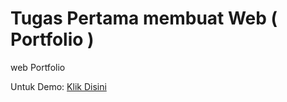 # Tugas Pertama membuat Web ( Portfolio )


web Portfolio 

Untuk Demo: <a href="https://gusdesindu.github.io/Portfolio/" target="_blank">Klik Disini</a>

